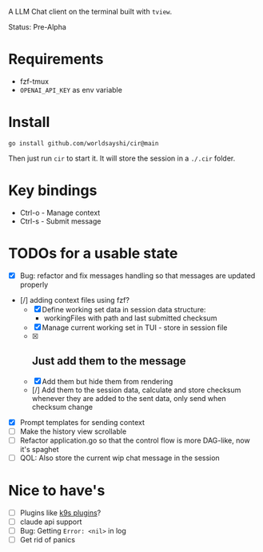
A LLM Chat client on the terminal built with `tview`.

Status: Pre-Alpha

# Requirements

- fzf-tmux
- `OPENAI_API_KEY` as env variable

# Install

```
go install github.com/worldsayshi/cir@main
```

Then just run `cir` to start it. It will store the session in a `./.cir` folder.


# Key bindings

- Ctrl-o - Manage context
- Ctrl-s - Submit message

# TODOs for a usable state

- [X] Bug: refactor and fix messages handling so that messages are updated properly
- [/] adding context files using fzf?
    - [X] Define working set data in session data structure:
        - workingFiles with path and last submitted checksum
    - [X] Manage current working set in TUI - store in session file
    - [X] Just add them to the message
        -
    - [X] Add them but hide them from rendering
    - [/] Add them to the session data, calculate and store checksum whenever they are added to the sent data, only send when checksum change
- [X] Prompt templates for sending context
- [ ] Make the history view scrollable
- [ ] Refactor application.go so that the control flow is more DAG-like, now it's spaghet
- [ ] QOL: Also store the current wip chat message in the session

# Nice to have's

- [ ] Plugins like [k9s plugins](https://k9scli.io/topics/plugins/)?
- [ ] claude api support
- [ ] Bug: Getting `Error: <nil>` in log
- [ ] Get rid of panics